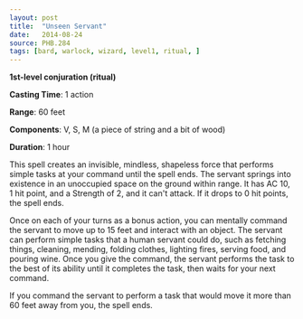 ```yaml
---
layout: post
title:  "Unseen Servant"
date:   2014-08-24
source: PHB.284
tags: [bard, warlock, wizard, level1, ritual, ]
---
```


**1st-level conjuration (ritual)**

**Casting Time**: 1 action

**Range**: 60 feet

**Components**: V, S, M (a piece of string and a bit of wood)

**Duration**: 1 hour

This spell creates an invisible, mindless, shapeless force that performs simple tasks at your command until the spell ends. The servant springs into existence in an unoccupied space on the ground within range. It has AC 10, 1 hit point, and a Strength of 2, and it can't attack. If it drops to 0 hit points, the spell ends.

Once on each of your turns as a bonus action, you can mentally command the servant to move up to 15 feet and interact with an object. The servant can perform simple tasks that a human servant could do, such as fetching things, cleaning, mending, folding clothes, lighting fires, serving food, and pouring wine. Once you give the command, the servant performs the task to the best of its ability until it completes the task, then waits for your next command.

If you command the servant to perform a task that would move it more than 60 feet away from you, the spell ends.
